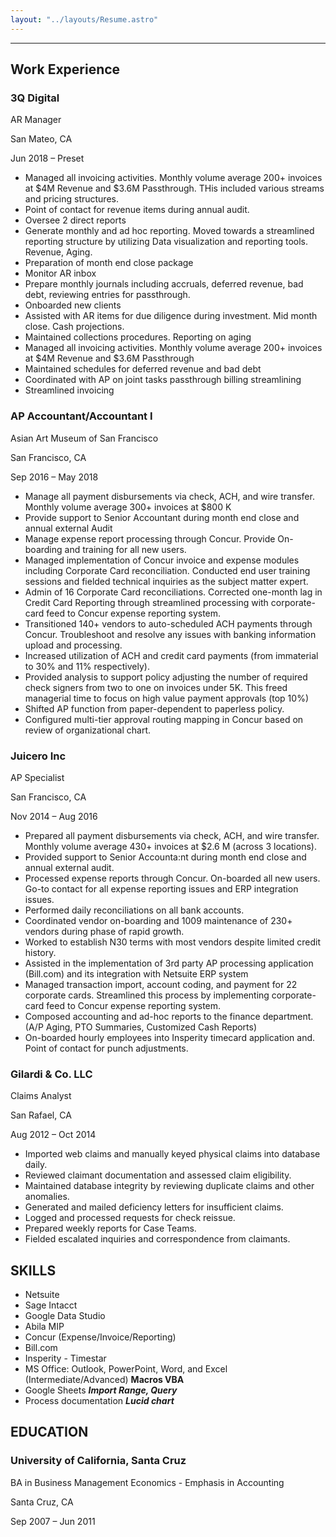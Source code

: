 ```yaml
---
layout: "../layouts/Resume.astro"
---
```

***

<div class="resume-body">
<div class="resume-work">

## Work Experience

<div class="workheader">
<div class="position">

### 3Q Digital
AR Manager

</div>
<div class="wherewhen">
<p>San Mateo, CA</p><p>Jun 2018 – Preset </p>
</div>
</div>

- Managed all invoicing activities. Monthly volume average 200+ invoices at $4M Revenue and $3.6M Passthrough. THis included various streams and pricing structures.
- Point of contact for revenue items during annual audit. 
- Oversee 2 direct reports 
- Generate monthly and ad hoc reporting. Moved towards a streamlined reporting structure by utilizing Data visualization and reporting tools. Revenue, Aging.
- Preparation of month end close package 
- Monitor AR inbox 
- Prepare monthly journals including accruals, deferred revenue, bad debt, reviewing entries for passthrough.
- Onboarded new clients  
- Assisted with AR items for due diligence during investment. Mid month close. Cash projections.
- Maintained collections procedures. Reporting on aging 
- Managed all invoicing activities. Monthly volume average 200+ invoices at $4M Revenue and $3.6M Passthrough 
- Maintained schedules for deferred revenue and bad debt
- Coordinated with AP on joint tasks passthrough billing streamlining 
- Streamlined invoicing

<div class="workheader">
<div class="position">

### AP Accountant/Accountant I
Asian Art Museum of San Francisco

</div>
<div class="wherewhen">
<p>San Francisco, CA</p><p>Sep 2016 – May 2018</p>
</div>
</div>

- Manage all payment disbursements via check, ACH, and wire transfer. Monthly volume average 300+ invoices at $800 K
- Provide support to Senior Accountant during month end close and annual external Audit
- Manage expense report processing through Concur. Provide On-boarding and training for all new users.
- Managed implementation of Concur invoice and expense modules including Corporate Card reconciliation. Conducted end user training sessions and fielded technical inquiries as the subject matter expert.
- Admin of 16 Corporate Card reconciliations. Corrected one-month lag in Credit Card Reporting through streamlined processing with corporate-card feed to Concur expense reporting system.
- Transitioned 140+ vendors to auto-scheduled ACH payments through Concur. Troubleshoot and resolve any issues with banking information upload and processing.
- Increased utilization of ACH and credit card payments (from immaterial to 30% and 11% respectively).
- Provided analysis to support policy adjusting the number of required check signers from two to one on invoices under 5K. This freed managerial time to focus on high value payment approvals (top 10%)
- Shifted AP function from paper-dependent to paperless policy.
- Configured multi-tier approval routing mapping in Concur based on review of organizational chart.

<div class="workheader">
<div class="position">

### Juicero Inc
AP Specialist

</div>
<div class="wherewhen">
<p>San Francisco, CA</p><p>Nov 2014 – Aug 2016</p>
</div>
</div>

- Prepared all payment disbursements via check, ACH, and wire transfer. Monthly volume average 430+ invoices at $2.6 M (across 3 locations).
- Provided support to Senior Accounta:nt during month end close and annual external audit.
- Processed expense reports through Concur. On-boarded all new users. Go-to contact for all expense reporting issues and ERP integration issues.
- Performed daily reconciliations on all bank accounts.
- Coordinated vendor on-boarding and 1009 maintenance of 230+ vendors during phase of rapid growth.
- Worked to establish N30 terms with most vendors despite limited credit history.
- Assisted in the implementation of 3rd party AP processing application (Bill.com) and its integration with Netsuite ERP system
- Managed transaction import, account coding, and payment for 22 corporate cards. Streamlined this process by implementing corporate-card feed to Concur expense reporting system.
- Composed accounting and ad-hoc reports to the finance department. (A/P Aging, PTO Summaries, Customized Cash Reports)
- On-boarded hourly employees into Insperity timecard application and. Point of contact for punch adjustments.

<div class="workheader">
<div class="position">

### Gilardi & Co. LLC
Claims Analyst

</div>
<div class="wherewhen">
<p>San Rafael, CA</p><p>Aug 2012 – Oct 2014</p>
</div>
</div>

- Imported web claims and manually keyed physical claims into database daily.
- Reviewed claimant documentation and assessed claim eligibility.     	
- Maintained database integrity by reviewing duplicate claims and other anomalies.
- Generated and mailed deficiency letters for insufficient claims.
- Logged and processed requests for check reissue.
- Prepared weekly reports for Case Teams.
- Fielded escalated inquiries and correspondence from claimants.

</div>

<div class="resume-other">

## SKILLS

- Netsuite
- Sage Intacct
- Google Data Studio
- Abila MIP
- Concur (Expense/Invoice/Reporting)
- Bill.com
- Insperity - Timestar
- MS Office: Outlook, PowerPoint, Word, and Excel (Intermediate/Advanced) ****Macros VBA****
- Google Sheets ***Import Range, Query***
- Process documentation ***Lucid chart***

## EDUCATION 

<div class="workheader">
<div class="position">

### University of California, Santa Cruz
BA in Business Management Economics - Emphasis in Accounting 

</div>
<div class="wherewhen">

<p>Santa Cruz, CA</p><p> Sep 2007 – Jun 2011</p>

</div>
</div>

</div>

</div>
